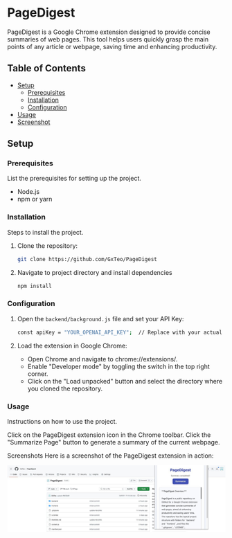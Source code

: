 # PageDigest
PageDigest is a Google Chrome extension designed to provide concise summaries of web pages. This tool helps users quickly grasp the main points of any article or webpage, saving time and enhancing productivity.

## Table of Contents

- [Setup](#setup)
  - [Prerequisites](#prerequisites)
  - [Installation](#installation)
  - [Configuration](#configuration)
- [Usage](#usage)
- [Screenshot](#screenshot)

## Setup

### Prerequisites

List the prerequisites for setting up the project.

- Node.js
- npm or yarn

### Installation

Steps to install the project.

1. Clone the repository:
   ```sh
   git clone https://github.com/GxTeo/PageDigest
   ```
2. Navigate to project directory and install dependencies
    ```sh
    npm install
    ```

### Configuration
1. Open the ```backend/background.js``` file and set your API Key:
    ```sh
    const apiKey = "YOUR_OPENAI_API_KEY";  // Replace with your actual OpenAI API key
    ```

2. Load the extension in Google Chrome:

    - Open Chrome and navigate to chrome://extensions/.
    - Enable "Developer mode" by toggling the switch in the top right corner.
    - Click on the "Load unpacked" button and select the directory where you cloned the repository.

### Usage
Instructions on how to use the project.

Click on the PageDigest extension icon in the Chrome toolbar.
Click the "Summarize Page" button to generate a summary of the current webpage.

Screenshots
Here is a screenshot of the PageDigest extension in action:

![Screenshot](/assets/screenshot.jpg)